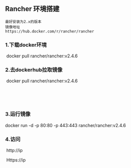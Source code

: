 ##                  Rancher 环境搭建







 ~~~ properties
 最好安装为2.x的版本
 镜像地址
 https://hub.docker.com/r/rancher/rancher
 ~~~





### 1.下载docker环境 





​             docker pull rancher/rancher:v2.4.6               





### 2.去dockerhub拉取镜像







​     docker pull rancher/rancher:v2.4.6

​     

​      

### 3.运行镜像 

 

docker run -d  -p 80:80 -p 443:443 rancher/rancher:v2.4.6



### 4.访问

​         http://ip

​        Https://ip

 



